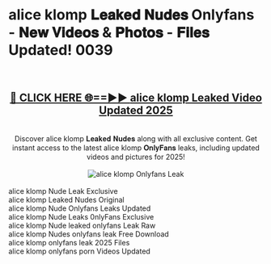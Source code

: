 <h1>alice klomp 𝐋𝐞𝐚𝐤𝐞𝐝 𝐍𝐮𝐝𝐞𝐬 Onlyfans - 𝐍𝐞𝐰 𝐕𝐢𝐝𝐞𝐨𝐬 & 𝐏𝐡𝐨𝐭𝐨𝐬 - 𝐅𝐢𝐥𝐞𝐬 Updated! 0039</h1>
        <br>
        <div align="center">
        <h2><a href="https://ishortn.ink/bxWkSV7Me" rel="nofollow">🔴 CLICK HERE 🌐==►► <b>alice klomp Leaked Video Updated 2025</b></a></h2>
        <br>
        Discover alice klomp 𝐋𝐞𝐚𝐤𝐞𝐝 𝐍𝐮𝐝𝐞𝐬 along with all exclusive content. Get instant access to the latest alice klomp 𝐎𝐧𝐥𝐲𝐅𝐚𝐧𝐬 leaks, including updated videos and pictures for 2025!
        <br>
        <br>
        <a href="https://ishortn.ink/bxWkSV7Me" rel="nofollow" data-target="animated-image.originalLink">
            <img src="https://i.imgur.com/1EjSzPs.png" alt="alice klomp Onlyfans Leak" style="max-width: 100%; display: inline-block;" data-target="animated-image.originalImage">
        </a>
        </div>
        <br>
        alice klomp Nude Leak Exclusive<br>
        alice klomp Leaked Nudes Original<br>
        alice klomp Nude Onlyfans Leaks Updated<br>
        alice klomp Nude Leaks 0nlyFans Exclusive<br>
        alice klomp Nude leaked onlyfans Leak Raw<br>
        alice klomp Nudes onlyfans leak Free Download<br>
        alice klomp onlyfans leak 2025 Files<br>
        alice klomp onlyfans porn Videos Updated<br>